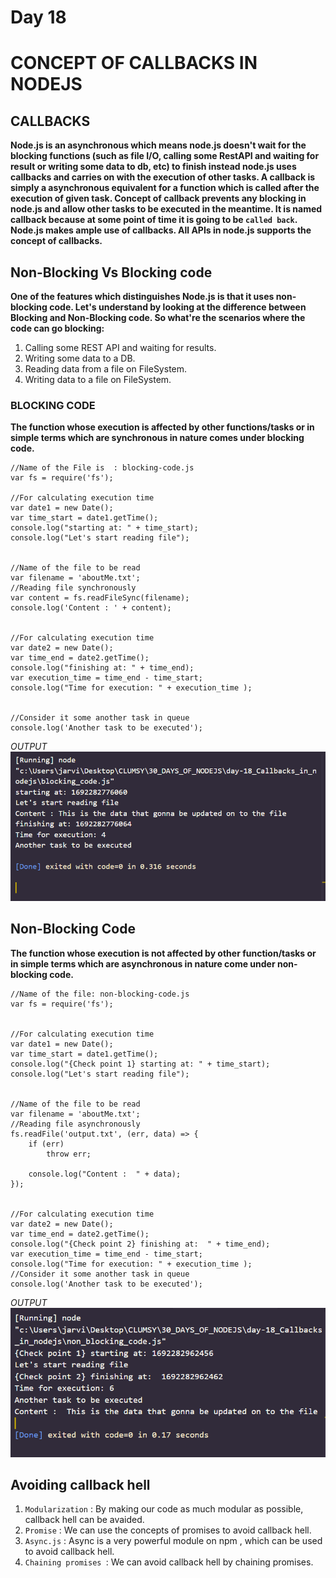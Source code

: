 # Day 18
# CONCEPT OF CALLBACKS IN NODEJS

## CALLBACKS

**Node.js is an asynchronous which means node.js doesn't wait for the blocking functions (such as file I/O, calling some RestAPI and waiting for result or writing some data to db, etc) to finish instead node.js uses callbacks and carries on with the execution of other tasks. A callback is simply a asynchronous equivalent for a function which is called after the execution of given task. Concept of callback prevents any blocking in node.js and allow other tasks to be executed in the meantime. It is named callback because at some  point of time it is going to be   `called back`. Node.js makes ample use of callbacks. All APIs in node.js supports the concept of callbacks.**

## Non-Blocking Vs Blocking code

**One of the features which distinguishes Node.js is that it uses non-blocking code. Let's understand by looking at the difference between Blocking and Non-Blocking code. So what're the scenarios where the code can go blocking:**

1. Calling some REST API and waiting for results.
2. Writing some data to a DB.
3. Reading data from a file on FileSystem.
4. Writing data to a file on FileSystem.

### BLOCKING CODE 
**The function whose execution is affected by other functions/tasks or in simple terms which are synchronous in nature comes under blocking code.**

```
//Name of the File is  : blocking-code.js
var fs = require('fs');

//For calculating execution time
var date1 = new Date();
var time_start = date1.getTime();
console.log("starting at: " + time_start);
console.log("Let's start reading file");


//Name of the file to be read
var filename = 'aboutMe.txt'; 
//Reading file synchronously
var content = fs.readFileSync(filename);
console.log('Content : ' + content);


//For calculating execution time
var date2 = new Date();
var time_end = date2.getTime();
console.log("finishing at: " + time_end);
var execution_time = time_end - time_start;
console.log("Time for execution: " + execution_time );


//Consider it some another task in queue
console.log('Another task to be executed');
```

*OUTPUT*
![Alt text](image.png)

## Non-Blocking Code

**The function whose execution is not affected by other function/tasks or in simple terms which are asynchronous in nature come under non-blocking code.**

```
//Name of the file: non-blocking-code.js
var fs = require('fs');


//For calculating execution time
var date1 = new Date();
var time_start = date1.getTime();
console.log("{Check point 1} starting at: " + time_start);
console.log("Let's start reading file");


//Name of the file to be read
var filename = 'aboutMe.txt'; 
//Reading file asynchronously
fs.readFile('output.txt', (err, data) => {
	if (err) 
		throw err;
		
	console.log("Content :  " + data);
});


//For calculating execution time
var date2 = new Date();
var time_end = date2.getTime();
console.log("{Check point 2} finishing at:  " + time_end);
var execution_time = time_end - time_start;
console.log("Time for execution: " + execution_time );
//Consider it some another task in queue
console.log('Another task to be executed');
```
*OUTPUT*
![Alt text](image-1.png)

## Avoiding callback hell 

1. `Modularization` : By making our code as much modular as possible, callback hell can be avaided.
2. `Promise` : We can use the concepts of promises to avoid callback hell.
3. `Async.js` : Async is a very powerful module on npm , which can be used to avoid callback hell.
4. `Chaining promises `: We can avoid callback hell by chaining promises.